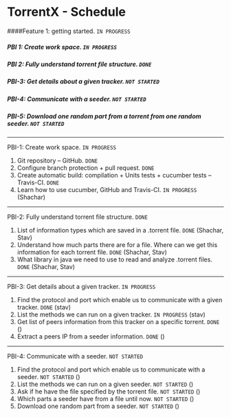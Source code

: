 # TorrentX - Schedule
####Feature 1: getting started. `IN PROGRESS`
##### PBI 1: Create work space. `IN PROGRESS`
##### PBI 2: Fully understand torrent file structure. `DONE`
##### PBI-3: Get details about a given tracker. `NOT STARTED` 
##### PBI-4: Communicate with a seeder. `NOT STARTED`
##### PBI-5: Download one random part from a torrent from one random seeder. `NOT STARTED`

-----

PBI-1: Create work space. `IN PROGRESS`

1. Git repository – GitHub. `DONE`
2. Configure branch protection + pull request. `DONE`
3. Create automatic build: compilation + Units tests + cucumber tests – Travis-CI. `DONE`
4. Learn how to use cucumber, GitHub and Travis-CI. `IN PROGRESS` (Shachar)

-----

PBI-2: Fully understand torrent file structure. `DONE`

1. List of information types which are saved in a .torrent file. `DONE` (Shachar, Stav)
2. Understand how much parts there are for a file. Where can we get this information for each torrent file. `DONE` (Shachar, Stav)
3. What library in java we need to use to read and analyze .torrent files. `DONE` (Shachar, Stav)

-----

PBI-3: Get details about a given tracker. `IN PROGRESS` 

1. Find the protocol and port which enable us to communicate with a given tracker. `DONE` (stav)
2. List the methods we can run on a given tracker. `IN PROGRESS` (stav)
3. Get list of peers information from this tracker on a specific torrent.  `DONE` ()
4. Extract a peers IP from a seeder information. `DONE` ()

-----

PBI-4: Communicate with a seeder. `NOT STARTED` 

1. Find the protocol and port which enable us to communicate with a seeder. `NOT STARTED` ()
2. List the methods we can run on a given seeder. `NOT STARTED` ()
3. Ask if he have the file specified by the torrent file. `NOT STARTED` ()
4. Which parts a seeder have from a file until now. `NOT STARTED` ()
5. Download one random part from a seeder. `NOT STARTED` ()


